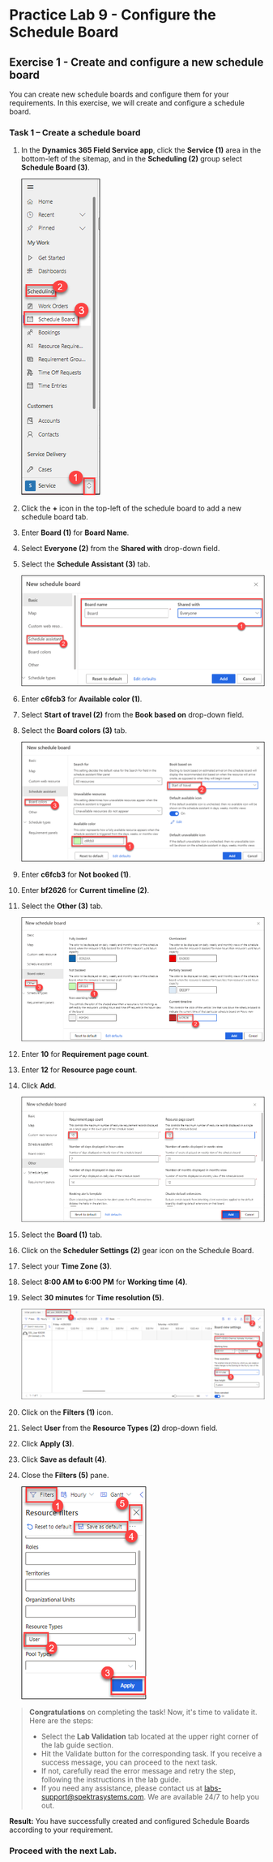 # Practice Lab 9 - Configure the Schedule Board

## Exercise 1 - Create and configure a new schedule board

You can create new schedule boards and configure them for your requirements. In this exercise, we will create and configure a schedule board.


### Task 1 – Create a schedule board

1. In the **Dynamics 365 Field Service app**, click the **Service (1)** area in the bottom-left of the sitemap, and in the **Scheduling (2)** group select **Schedule Board (3)**.

    ![](../images/Create-a-schedule-board-7.png)

1. Click the **+** icon in the top-left of the schedule board to add a new schedule board tab.

1. Enter **Board (1)** for **Board Name**.

1. Select **Everyone (2)** from the **Shared with** drop-down field.

1. Select the **Schedule Assistant (3)** tab.

    ![](../images/46.png)

1. Enter **c6fcb3** for **Available color (1)**.

1. Select **Start of travel (2)** from the **Book based on** drop-down field.

1. Select the **Board colors (3)** tab.

    ![](../images/47.png)

1. Enter **c6fcb3** for **Not booked (1)**.

1. Enter **bf2626** for **Current timeline (2)**.

1. Select the **Other (3)** tab.

    ![](../images/Create-a-schedule-board-4.png)

1. Enter **10** for **Requirement page count**.

1. Enter **12** for **Resource page count**.

1. Click **Add**.

    ![](../images/Create-a-schedule-board-3.png)

1. Select the  **Board (1)** tab.

1. Click on the **Scheduler Settings (2)** gear icon on the Schedule Board.

1. Select your **Time Zone (3)**.

1. Select **8:00 AM to 6:00 PM** for **Working time (4)**.

1. Select **30 minutes** for **Time resolution (5)**.

    ![](../images/Create-a-schedule-board-2.png)

1. Click on the **Filters (1)** icon.

1. Select **User** from the **Resource Types (2)** drop-down field.

1. Click **Apply (3)**.

1. Click **Save as default (4)**.

1. Close the **Filters (5)** pane.

    ![](../images/Create-a-schedule-board-1.png)

> **Congratulations** on completing the task! Now, it's time to validate it. Here are the steps:
> - Select the **Lab Validation** tab located at the upper right corner of the lab guide section.
> - Hit the Validate button for the corresponding task. If you receive a success message, you can proceed to the next task. 
> - If not, carefully read the error message and retry the step, following the instructions in the lab guide.
> - If you need any assistance, please contact us at labs-support@spektrasystems.com. We are available 24/7 to help you out.

**Result:** You have successfully created and configured Schedule Boards according to your requirement.

### **Proceed with the next Lab.**
